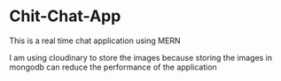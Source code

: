 # Chit-Chat-App
This is a real time chat application using MERN 

I am using cloudinary to store the images because storing the images in mongodb can reduce the performance of the application